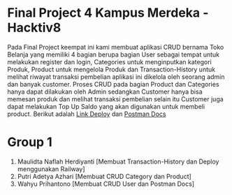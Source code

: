 # Final Project 4 Kampus Merdeka - Hacktiv8 
Pada Final Project keempat ini kami membuat aplikasi CRUD bernama Toko Belanja yang memiliki 4 bagian berupa bagian User sebagai tempat untuk melakukan register dan login, Categories untuk menginputkan kategori Produk, Product untuk mengelola Produk dan Transaction-History untuk melihat riwayat transaksi pembelian aplikasi ini dikelola oleh seorang admin dan banyak customer. Proses CRUD pada bagian Product dan Categories hanya dapat dilakukan oleh Admin sedangkan Customer hanya bisa memesan produk dan melihat transaksi pembelian selain itu Customer juga dapat melakukan Top Up Saldo yang akan digunakan untuk membeli product. Berikut adalah [Link Deploy](fp-tokobelanja-production.up.railway.app) dan
[Postman Docs](https://documenter.getpostman.com/view/19044630/2s8YzQW3zp)

# Group 1
  1. Maulidta Naflah Herdiyanti [Membuat Transaction-History dan Deploy menggunakan Railway]
  2. Putri Adetya Azhari [Membuat CRUD Category dan Product]
  3. Wahyu Prihantono [Membuat CRUD User dan Postman Docs]
  
  
